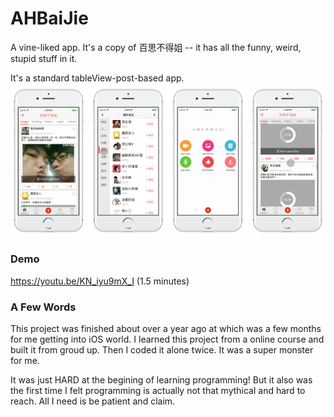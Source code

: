 # AHBaiJie
A vine-liked app. It's a copy of 百思不得姐 -- it has all the funny, weird, stupid stuff in it.

It's a standard tableView-post-based app.
![alt text](https://github.com/ivsall2012/AHBaiJie/blob/demo/AHBeijie.png)

### Demo
https://youtu.be/KN_iyu9mX_I (1.5 minutes)

### A Few Words
This project was finished about over a year ago at which was a few months for me getting into iOS world.
I learned this project from a online course and built it from groud up. Then I coded it alone twice. It was a super monster for me.

It was just HARD at the begining of learning programming! 
But it also was the first time I felt programming is actually not that mythical and hard to reach.
All I need is be patient and claim.


